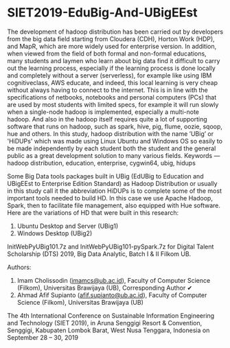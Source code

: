 # SIET2019-EduBig-And-UBigEEst

The development of hadoop distribution has been carried out by developers from the big data field starting from Cloudera (CDH), Horton Work (HDP), and MapR, which are more widely used for enterprise version. In addition, when viewed from the field of both formal and non-formal educations, many students and laymen who learn about big data find it difficult to carry out the learning process, especially if the learning process is done locally and completely without a server (serverless), for example like using IBM cognitiveclass, AWS educate, and indeed, this local learning is very cheap without always having to connect to the internet. This is in line with the specifications of netbooks, notebooks and personal computers (PCs) that are used by most students with limited specs, for example it will run slowly when a single-node hadoop is implemented, especially a multi-note hadoop. And also in the hadoop itself requires quite a lot of supporting software that runs on hadoop, such as spark, hive, pig, flume, oozie, sqoop, hue and others. In this study, hadoop distribution with the name ’UBig’ or 'HiDUPs' which was made using Linux Ubuntu and Windows OS so easily to be made independently by each student both the student and the general public as a great development solution to many various fields.
Keywords — hadoop distribution, education, enterprise, cygwin64, ubig, hidups

Some Big Data tools packages built in UBig (EdUBig to Education and UBigEEst to Enterprise Edition Standard) as Hadoop Distribution or usually in this study call it the abbreviation HiDUPs is to complete some of the most important tools needed to build HD. In this case we use Apache Hadoop, Spark, then to facilitate file management, also equipped with Hue software. Here are the variations of HD that were built in this research:
1. Ubuntu Desktop and Server (UBig1)
2. Windows Desktop (UBig2)

InitWebPyUBig101.7z and InitWebPyUBig101-pySpark.7z for Digital Talent Scholarship (DTS) 2019, Big Data Analytic, Batch I & II Filkom UB.

Authors:
1. Imam Cholissodin (imamcs@ub.ac.id), Faculty of Computer Science (Filkom), Universitas Brawijaya (UB), Corresponding Author ✔
2. Ahmad Afif Supianto (afif.supianto@ub.ac.id), Faculty of Computer Science (Filkom), Universitas Brawijaya (UB)

The 4th International Conference on Sustainable Information Engineering and Technology (SIET 2019), in Aruna Senggigi Resort & Convention, Senggigi, Kabupaten Lombok Barat, West Nusa Tenggara, Indonesia on September 28 – 30, 2019
